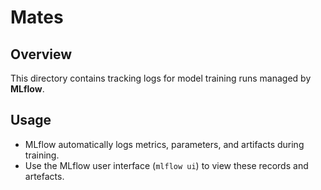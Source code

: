 # Mates

## Overview

This directory contains tracking logs for model training runs managed by **MLflow**.


## Usage

- MLflow automatically logs metrics, parameters, and artifacts during training.
- Use the MLflow user interface (`mlflow ui`) to view these records and artefacts.
